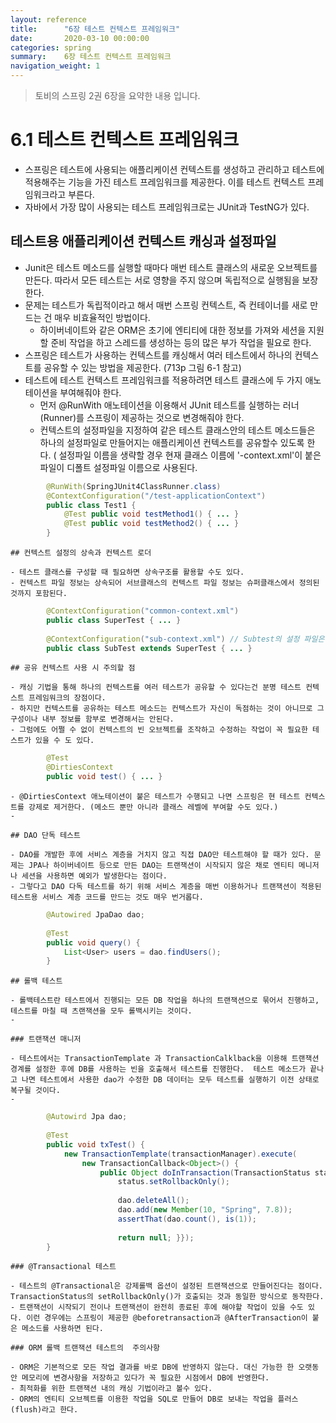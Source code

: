 ```yaml
---
layout: reference
title:      "6장 테스트 컨텍스트 프레임워크"
date:       2020-03-10 00:00:00
categories: spring
summary:    6장 테스트 컨텍스트 프레임워크
navigation_weight: 1
---
```


> 토비의 스프링 2권 6장을 요약한 내용 입니다.

# 6.1 테스트 컨텍스트 프레임워크

- 스프링은 테스트에 사용되는 애플리케이션 컨텍스트를 생성하고 관리하고 테스트에 적용해주는 기능을 가진 테스트 프레임워크를 제공한다. 이를 테스트 컨텍스트 프레임워크라고 부른다.
- 자바에서 가장 많이 사용되는 테스트 프레임워크로는 JUnit과 TestNG가 있다.

## 테스트용 애플리케이션 컨텍스트 캐싱과 설정파일

- Junit은 테스트 메소드를 실행할 때마다 매번 테스트 클래스의 새로운 오브젝트를 만든다. 따라서 모든 테스트는 서로 영향을 주지 않으며 독립적으로 실행됨을 보장한다.
- 문제는 테스트가 독립적이라고 해서 매번 스프링 컨텍스트, 즉 컨테이너를 새로 만드는 건 매우 비효율적인 방법이다.
    - 하이버네이트와 같은 ORM은 초기에 엔티티에 대한 정보를 가져와 세션을 지원할 준비 작업을 하고 스레드를 생성하는 등의 많은 부가 작업을 필요로 한다.
- 스프링은 테스트가 사용하는 컨텍스트를 캐싱해서 여러 테스트에서 하나의 컨텍스트를 공유할 수 있는 방법을 제공한다. (713p 그림 6-1 참고)
- 테스트에 테스트 컨텍스트 프레임워크를 적용하려면 테스트 클래스에 두 가지 애노테이션을 부여해줘야 한다.
    - 먼저 @RunWith 애노테이션을 이용해서 JUnit 테스트를 실행하는 러너(Runner)를 스프링이 제공하는 것으로 변경해줘야 한다.
    - 컨텍스트의 설정파일을 지정하여 같은 테스트 클래스안의 테스트 메소드들은 하나의 설정파일로 만들어지는 애플리케이션 컨텍스트를 공유할수 있도록 한다. 
    ( 설정파일 이름을 생략할 경우 현재 클래스 이름에 '-context.xml'이 붙은 파일이 디폴트 설정파일 이름으로 사용된다.
```java
        @RunWith(SpringJUnit4ClassRunner.class)
        @ContextConfiguration("/test-applicationContext")
        public class Test1 {
        	@Test public void testMethod1() { ... }
        	@Test public void testMethod2() { ... }
        }
```
    ## 컨텍스트 설정의 상속과 컨텍스트 로더

    - 테스트 클래스를 구성할 때 필요하면 상속구조를 활용할 수도 있다.
    - 컨텍스트 파일 정보는 상속되어 서브클래스의 컨텍스트 파일 정보는 슈퍼클래스에서 정의된 것까지 포함된다.
```java
        @ContextConfiguration("common-context.xml")
        public class SuperTest { ... }
        
        @ContextConfiguration("sub-context.xml") // Subtest의 설정 파일은 최종적으로 common-context.xml, sub-context.xml 두 개가 된다. 
        public class SubTest extends SuperTest { ... }
```
    ## 공유 컨텍스트 사용 시 주의할 점

    - 캐싱 기법을 통해 하나의 컨텍스트를 여러 테스트가 공유할 수 있다는건 분명 테스트 컨텍스트 프레임워크의 장점이다.
    - 하지만 컨텍스트를 공유하는 테스트 메소드는 컨텍스트가 자신이 독점하는 것이 아니므로 그 구성이나 내부 정보를 함부로 변경해서는 안된다.
    - 그럼에도 어쩔 수 없이 컨텍스트의 빈 오브젝트를 조작하고 수정하는 작업이 꼭 필요한 테스트가 있을 수 도 있다.
```java
        @Test
        @DirtiesContext
        public void test() { ... }
```
    - @DirtiesContext 애노테이션이 붙은 테스트가 수행되고 나면 스프링은 현 테스트 컨텍스트를 강제로 제거한다. (메소드 뿐만 아니라 클래스 레벨에 부여할 수도 있다.)
    - 

    ## DAO 단독 테스트

    - DAO를 개발한 후에 서비스 계층을 거치지 않고 직접 DAO만 테스트해야 할 때가 있다. 문제는 JPA나 하이버네이트 등으로 만든 DAO는 트랜잭션이 시작되지 않은 채로 엔티티 메니저나 세션을 사용하면 예외가 발생한다는 점이다.
    - 그렇다고 DAO 다독 테스트를 하기 위해 서비스 계층을 매번 이용하거나 트랜잭션이 적용된 테스트용 서비스 계층 코드를 만드는 것도 매우 번거롭다.
```java
        @Autowired JpaDao dao;
        
        @Test
        public void query() {
        	List<User> users = dao.findUsers();
        }
```
    ## 롤백 테스트

    - 롤백테스트란 테스트에서 진행되는 모든 DB 작업을 하나의 트랜잭션으로 묶어서 진행하고, 테스트를 마칠 때 츠랜잭션을 모두 롤백시키는 것이다.
    - 

    ### 트랜잭션 매니저

    - 테스트에서는 TransactionTemplate 과 TransactionCalklback을 이용해 트랜잭션 경계를 설정한 후에 DB를 사용하는 빈을 호출해서 테스트를 진행한다.  테스트 메소드가 끝나고 나면 테스트에서 사용한 dao가 수정한 DB 데이터는 모두 테스트를 실행하기 이전 상태로 복구될 것이다.
    - 
```java
        @Autowird Jpa dao;
        
        @Test
        public void txTest() {
        	new TransactionTemplate(transactionManager).execute(
        		new TransactionCallback<Object>() {
        			public Object doInTransaction(TransactionStatus status) {
        				status.setRollbackOnly();
        
        				dao.deleteAll();
        				dao.add(new Member(10, "Spring", 7.8));
        				assertThat(dao.count(), is(1));
        
        				return null; }});
        }
```
    ### @Transactional 테스트

    - 테스트의 @Transactional은 강제롤백 옵션이 설정된 트랜잭션으로 만들어진다는 점이다. TransactionStatus의 setRollbackOnly()가 호출되는 것과 동일한 방식으로 동작한다.
    - 트랜잭션이 시작되기 전이나 트랜잭션이 완전히 종료된 후에 해야할 작업이 있을 수도 있다. 이런 경우에는 스프링이 제공한 @beforetransaction과 @AfterTransaction이 붙은 메소드를 사용하면 된다.

    ### ORM 롤백 트랜잭션 테스트의  주의사항

    - ORM은 기본적으로 모든 작업 결과를 바로 DB에 반영하지 않는다. 대신 가능한 한 오랫동안 메모리에 변경사항을 저장하고 있다가 꼭 필요한 시점에서 DB에 반영한다.
    - 최적화를 위한 트랜잭션 내의 캐싱 기법이라고 볼수 있다.
    - ORM의 엔티티 오브젝트를 이용한 작업을 SQL로 만들어 DB로 보내는 작업을 플러스(flush)라고 한다.